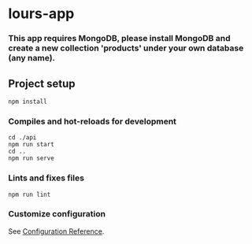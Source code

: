 # lours-app

### This app requires MongoDB, please install MongoDB and create a new collection 'products' under your own database (any name).

## Project setup
```
npm install
```

### Compiles and hot-reloads for development
```
cd ./api
npm run start
cd ..
npm run serve
```

### Lints and fixes files
```
npm run lint
```

### Customize configuration
See [Configuration Reference](https://cli.vuejs.org/config/).
